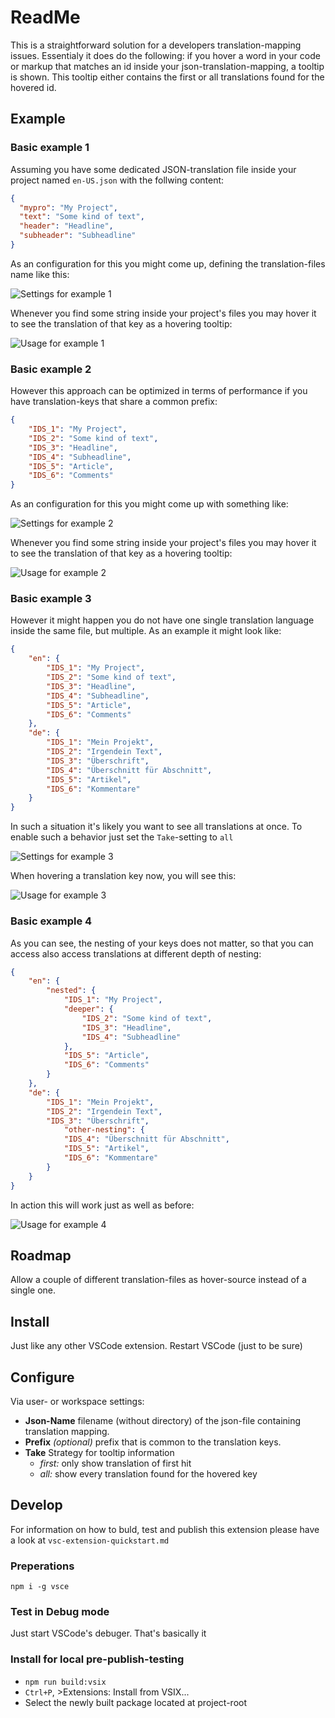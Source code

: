 # ReadMe
This is a straightforward solution for a developers translation-mapping issues.
Essentialy it does do the following:
if you hover a word in your code or markup that matches an id inside your json-translation-mapping,
a tooltip is shown. 
This tooltip either contains the first or all translations found for the hovered id.

## Example
### Basic example 1
Assuming you have some dedicated JSON-translation file inside your project named `en-US.json` with the follwing content:

```json
{
  "mypro": "My Project",
  "text": "Some kind of text",
  "header": "Headline",
  "subheader": "Subheadline"
}
```

As an configuration for this you might come up, defining the translation-files name like this:

![Settings for example 1](https://raw.githubusercontent.com/ArsProgramma/TranslationPeek/master/src/readme-asests/settings_example_1.png)

Whenever you find some string inside your project's files you may hover it
to see the translation of that key as a hovering tooltip:

![Usage for example 1](https://raw.githubusercontent.com/ArsProgramma/TranslationPeek/master/src/readme-asests/usage_example_1.png)

### Basic example 2
However this approach can be optimized in terms of performance if you have translation-keys that share a common prefix:

```json
{
    "IDS_1": "My Project",
    "IDS_2": "Some kind of text",
    "IDS_3": "Headline",
    "IDS_4": "Subheadline",
    "IDS_5": "Article",
    "IDS_6": "Comments"
}
```

As an configuration for this you might come up with something like:

![Settings for example 2](https://raw.githubusercontent.com/ArsProgramma/TranslationPeek/master/src/readme-asests/settings_example_2.png)

Whenever you find some string inside your project's files you may hover it
to see the translation of that key as a hovering tooltip:

![Usage for example 2](https://raw.githubusercontent.com/ArsProgramma/TranslationPeek/master/src/readme-asests/usage_example_1_2.png)

### Basic example 3
However it might happen you do not have one single translation language inside the same file, but multiple. As an example it might look like:

```json
{
    "en": {
        "IDS_1": "My Project",
        "IDS_2": "Some kind of text",
        "IDS_3": "Headline",
        "IDS_4": "Subheadline",
        "IDS_5": "Article",
        "IDS_6": "Comments"
    },
    "de": {
        "IDS_1": "Mein Projekt",
        "IDS_2": "Irgendein Text",
        "IDS_3": "Überschrift",
        "IDS_4": "Überschnitt für Abschnitt",
        "IDS_5": "Artikel",
        "IDS_6": "Kommentare"
    }
}
```

In such a situation it's likely you want to see all translations at once.
To enable such a behavior just set the ```Take```-setting to ```all```

![Settings for example 3](https://raw.githubusercontent.com/ArsProgramma/TranslationPeek/master/src/readme-asests/settings_example_3.png)

When hovering a translation key now, you will see this:

![Usage for example 3](https://raw.githubusercontent.com/ArsProgramma/TranslationPeek/master/src/readme-asests/usage_example_3.png)

### Basic example 4
As you can see, the nesting of your keys does not matter,
so that you can access also access translations at different depth of nesting:

```json
{
    "en": {
        "nested": {
            "IDS_1": "My Project",
            "deeper": {
                "IDS_2": "Some kind of text",
                "IDS_3": "Headline",
                "IDS_4": "Subheadline"
            },
            "IDS_5": "Article",
            "IDS_6": "Comments"
        }
    },
    "de": {
        "IDS_1": "Mein Projekt",
        "IDS_2": "Irgendein Text",
        "IDS_3": "Überschrift",
            "other-nesting": {
            "IDS_4": "Überschnitt für Abschnitt",
            "IDS_5": "Artikel",
            "IDS_6": "Kommentare"
        }
    }
}
```

In action this will work just as well as before:

![Usage for example 4](https://raw.githubusercontent.com/ArsProgramma/TranslationPeek/master/src/readme-asests/usage_example_4.png)

## Roadmap
Allow a couple of different translation-files as hover-source instead of a single one.

## Install
Just like any other VSCode extension.
Restart VSCode (just to be sure)

## Configure
Via user- or workspace settings:
  - **Json-Name** filename (without directory) of the json-file containing translation mapping.
  - **Prefix** _(optional)_ prefix that is common to the translation keys. 
  - **Take** Strategy for tooltip information
    - _first:_ only show translation of first hit
    - _all:_ show every translation found for the hovered key

## Develop
For information on how to buld, test and publish this extension 
please have a look at ```vsc-extension-quickstart.md```

### Preperations
```npm i -g vsce```

### Test in Debug mode
Just start VSCode's debuger. That's basically it

### Install for local pre-publish-testing
  - ```npm run build:vsix```
  - ```Ctrl+P```, >Extensions: Install from VSIX...
  - Select the newly built package located at project-root
